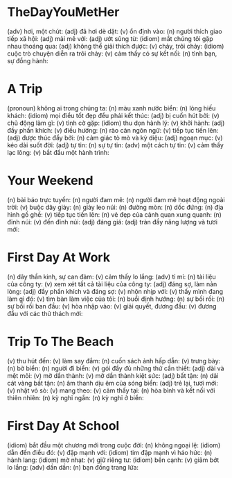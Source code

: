 # TheDayYouMetHer 
(adv) hơi, một chút: 
(adj) đã hơi dè dặt: 
(v) ổn định vào: 
(n) người thích giao tiếp xã hội: 
(adj) mải mê với: 
(adj) ướt sũng từ: 
(idiom) mắt chúng tôi gặp nhau thoáng qua: 
(adj) không thể giải thích được: 
(v) chảy, trôi chảy: 
(idiom) cuộc trò chuyện diễn ra trôi chảy: 
(v) cảm thấy có sự kết nối: 
(n) tình bạn, sự đồng hành:

# A Trip 
(pronoun) không ai trong chúng ta: 
(n) màu xanh nước biển: 
(n) lòng hiếu khách: 
(idiom) mọi điều tốt đẹp đều phải kết thúc: 
(adj) bị cuốn hút bởi: 
(v) chủ động làm gì: 
(v) tình cờ gặp: 
(idiom) thu dọn hành lý: 
(v) khởi hành: 
(adj) đầy phấn khích: 
(v) điều hướng: 
(n) rào cản ngôn ngữ: 
(v) tiếp tục tiến lên: 
(adj) được thúc đẩy bởi: 
(n) cảm giác tò mò và kỳ diệu: 
(adj) ngoạn mục: 
(v) kéo dài suốt đời: 
(adj) tự tin: 
(n) sự tự tin: 
(adv) một cách tự tin: 
(v) cảm thấy lạc lõng: 
(v) bắt đầu một hành trình: 

# Your Weekend
(n) bài báo trực tuyến: 
(n) người đam mê: 
(n) người đam mê hoạt động ngoài trời: 
(v) buộc dây giày: 
(n) giày leo núi: 
(n) đường mòn: 
(n) dốc đứng: 
(n) địa hình gồ ghề: 
(v) tiếp tục tiến lên: 
(n) vẻ đẹp của cảnh quan xung quanh: 
(n) đỉnh núi: 
(v) đến đỉnh núi: 
(adj) đáng giá: 
(adj) tràn đầy năng lượng và tươi mới:

# First Day At Work
(n) dây thần kinh, sự can đảm: 
(v) cảm thấy lo lắng: 
(adv) tỉ mỉ: 
(n) tài liệu của công ty: 
(v) xem xét tất cả tài liệu của công ty: 
(adj) đáng sợ, làm nản lòng: 
(adj) đầy phấn khích và đáng sợ: 
(v) nhộn nhịp với: 
(v) thấy mình đang làm gì đó: 
(v) tìm bàn làm việc của tôi: 
(n) buổi định hướng: 
(n) sự bối rối: 
(n) sự bối rối ban đầu: 
(v) hòa nhập vào: 
(v) giải quyết, đương đầu: 
(v) đương đầu với các thử thách mới: 

# Trip To The Beach
(v) thu hút đến: 
(v) làm say đắm: 
(n) cuốn sách ảnh hấp dẫn: 
(v) trưng bày: 
(n) bờ biển: 
(n) người đi biển: 
(v) gói đầy đủ những thứ cần thiết: 
(adj) dài và mệt mỏi: 
(v) mờ dần thành: 
(v) mờ dần thành kiệt sức: 
(adj) bất tận: 
(n) dải cát vàng bất tận: 
(n) âm thanh dịu êm của sóng biển: 
(adj) trẻ lại, tươi mới: 
(v) nhặt vỏ sò: 
(v) mang theo: 
(v) cảm thấy tại: 
(n) hòa bình và kết nối với thiên nhiên: 
(n) kỳ nghỉ ngắn: 
(n) kỳ nghỉ ở biển: 

# First Day At School
(idiom) bắt đầu một chương mới trong cuộc đời: 
(n) không ngoại lệ: 
(idiom) dẫn đến điều đó: 
(v) đập mạnh với: 
(idiom) tim đập mạnh vì háo hức: 
(n) hành lang: 
(idiom) mờ nhạt: 
(v) giữ riêng tư: 
(idiom) bên cạnh: 
(v) giảm bớt lo lắng: 
(adv) dần dần: 
(n) bạn đồng trang lứa: 